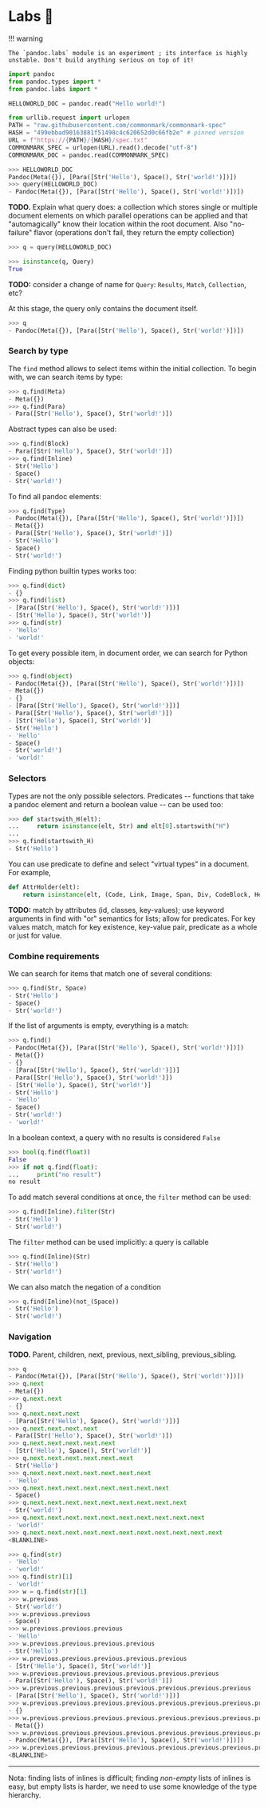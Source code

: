 
Labs 🧪
================================================================================

!!! warning

    The `pandoc.labs` module is an experiment ; its interface is highly
    unstable. Don't build anything serious on top of it!


``` python
import pandoc
from pandoc.types import *
from pandoc.labs import *
```


``` python
HELLOWORLD_DOC = pandoc.read("Hello world!")
```

``` python
from urllib.request import urlopen
PATH = "raw.githubusercontent.com/commonmark/commonmark-spec"
HASH = "499ebbad90163881f51498c4c620652d0c66fb2e" # pinned version
URL = f"https://{PATH}/{HASH}/spec.txt"
COMMONMARK_SPEC = urlopen(URL).read().decode("utf-8")
COMMONMARK_DOC = pandoc.read(COMMONMARK_SPEC)
```

```python
>>> HELLOWORLD_DOC
Pandoc(Meta({}), [Para([Str('Hello'), Space(), Str('world!')])])
>>> query(HELLOWORLD_DOC)
- Pandoc(Meta({}), [Para([Str('Hello'), Space(), Str('world!')])])
```

**TODO.** Explain what query does: a collection which 
stores single or multiple document elements on which parallel operations 
can be applied and that "automagically" know their location within the root 
document. Also "no-failure" flavor (operations don't fail, they return the
empty collection)

```python
>>> q = query(HELLOWORLD_DOC)
```

```python
>>> isinstance(q, Query)
True
```

**TODO:** consider a change of name for `Query`: `Results`, `Match`, `Collection`,
etc?

At this stage, the query only contains the document itself.

```python
>>> q
- Pandoc(Meta({}), [Para([Str('Hello'), Space(), Str('world!')])])
```

### Search by type

The `find` method allows to select items within the initial collection.
To begin with, we can search items by type:


```python
>>> q.find(Meta)
- Meta({})
>>> q.find(Para)
- Para([Str('Hello'), Space(), Str('world!')])
```

Abstract types can also be used:

```python
>>> q.find(Block)
- Para([Str('Hello'), Space(), Str('world!')])
>>> q.find(Inline)
- Str('Hello')
- Space()
- Str('world!')
```

To find all pandoc elements:

```python
>>> q.find(Type)
- Pandoc(Meta({}), [Para([Str('Hello'), Space(), Str('world!')])])
- Meta({})
- Para([Str('Hello'), Space(), Str('world!')])
- Str('Hello')
- Space()
- Str('world!')
```

Finding python builtin types works too:

```python
>>> q.find(dict)
- {}
>>> q.find(list)
- [Para([Str('Hello'), Space(), Str('world!')])]
- [Str('Hello'), Space(), Str('world!')]
>>> q.find(str)
- 'Hello'
- 'world!'
```

To get every possible item, in document order, we can search for Python objects:

```python
>>> q.find(object)
- Pandoc(Meta({}), [Para([Str('Hello'), Space(), Str('world!')])])
- Meta({})
- {}
- [Para([Str('Hello'), Space(), Str('world!')])]
- Para([Str('Hello'), Space(), Str('world!')])
- [Str('Hello'), Space(), Str('world!')]
- Str('Hello')
- 'Hello'
- Space()
- Str('world!')
- 'world!'
```

### Selectors

Types are not the only possible selectors. Predicates -- functions that take
a pandoc element and return a boolean value -- can be used too:

```python
>>> def startswith_H(elt):
...     return isinstance(elt, Str) and elt[0].startswith("H")
... 
>>> q.find(startswith_H)
- Str('Hello')
```

You can use predicate to define and select "virtual types" in a document.
For example,

```python
def AttrHolder(elt):
    return isinstance(elt, (Code, Link, Image, Span, Div, CodeBlock, Header, Table))
```

**TODO:** match by attributes (id, classes, key-values); use keyword arguments 
in find with "or" semantics for lists; allow for predicates. For key values
match, match for key existence, key-value pair, predicate as a whole or just
for value.



### Combine requirements

We can search for items that match one of several conditions:
```python
>>> q.find(Str, Space)
- Str('Hello')
- Space()
- Str('world!')
```

If the list of arguments is empty, everything is a match:
```python
>>> q.find()
- Pandoc(Meta({}), [Para([Str('Hello'), Space(), Str('world!')])])
- Meta({})
- {}
- [Para([Str('Hello'), Space(), Str('world!')])]
- Para([Str('Hello'), Space(), Str('world!')])
- [Str('Hello'), Space(), Str('world!')]
- Str('Hello')
- 'Hello'
- Space()
- Str('world!')
- 'world!'
```
In a boolean context, a query with no results is considered `False`

```python
>>> bool(q.find(float))
False
>>> if not q.find(float):
...     print("no result")
no result
```

To add match several conditions at once, the `filter` method can be used:

```python
>>> q.find(Inline).filter(Str)
- Str('Hello')
- Str('world!')
```
The `filter` method can be used implicitly: a query is callable
```python
>>> q.find(Inline)(Str)
- Str('Hello')
- Str('world!')
```

We can also match the negation of a condition

```python
>>> q.find(Inline)(not_(Space))
- Str('Hello')
- Str('world!')
```


### Navigation


**TODO.** Parent, children, next, previous, next_sibling, previous_sibling.

```python
>>> q
- Pandoc(Meta({}), [Para([Str('Hello'), Space(), Str('world!')])])
>>> q.next
- Meta({})
>>> q.next.next
- {}
>>> q.next.next.next
- [Para([Str('Hello'), Space(), Str('world!')])]
>>> q.next.next.next.next
- Para([Str('Hello'), Space(), Str('world!')])
>>> q.next.next.next.next.next
- [Str('Hello'), Space(), Str('world!')]
>>> q.next.next.next.next.next.next
- Str('Hello')
>>> q.next.next.next.next.next.next.next
- 'Hello'
>>> q.next.next.next.next.next.next.next.next
- Space()
>>> q.next.next.next.next.next.next.next.next.next
- Str('world!')
>>> q.next.next.next.next.next.next.next.next.next.next
- 'world!'
>>> q.next.next.next.next.next.next.next.next.next.next.next
<BLANKLINE>
```

```python
>>> q.find(str)
- 'Hello'
- 'world!'
>>> q.find(str)[1]
- 'world!'
>>> w = q.find(str)[1]
>>> w.previous
- Str('world!')
>>> w.previous.previous
- Space()
>>> w.previous.previous.previous
- 'Hello'
>>> w.previous.previous.previous.previous
- Str('Hello')
>>> w.previous.previous.previous.previous.previous
- [Str('Hello'), Space(), Str('world!')]
>>> w.previous.previous.previous.previous.previous.previous
- Para([Str('Hello'), Space(), Str('world!')])
>>> w.previous.previous.previous.previous.previous.previous.previous
- [Para([Str('Hello'), Space(), Str('world!')])]
>>> w.previous.previous.previous.previous.previous.previous.previous.previous
- {}
>>> w.previous.previous.previous.previous.previous.previous.previous.previous.previous
- Meta({})
>>> w.previous.previous.previous.previous.previous.previous.previous.previous.previous.previous
- Pandoc(Meta({}), [Para([Str('Hello'), Space(), Str('world!')])])
>>> w.previous.previous.previous.previous.previous.previous.previous.previous.previous.previous.previous
<BLANKLINE>
```


--------------------------------------------------------------------------------


Nota: finding lists of inlines is difficult; finding *non-empty* lists of
inlines is easy, but empty lists is harder, we need to use some knowledge
of the type hierarchy.


<!--

``` pycon
#>>> f(HELLOWORLD_DOC, Meta)
#[Meta({})]
#>>> f(HELLOWORLD_DOC, Para)
#[Para([Str('Hello'), Space(), Str('world!')])]
#>>> f(HELLOWORLD_DOC, Str)
#[Str('Hello'), Str('world!')]
#>>> f(HELLOWORLD_DOC, LineBreak)
#[]
```

Types or multiple types can be specified (this is similar to what `isinstance`
does):

``` pycon
#>>> f(HELLOWORLD_DOC, (Str, Space))
#[Str('Hello'), Space(), Str('world!')]
```

Complex conditions based on types and values can be factored out in 
a predicate function, such as `is_http_or_https_link`:

``` python
#def get_url(link):
#    target = link[2] # link: Link(Attr, [Inline], Target)
#    url = target[0] # target: (Text, Text)
#    return url
#
#def is_http_or_https_link(elt):
#    if isinstance(elt, Link):
#        url = get_url(link=elt)
#        return url.startswith("http:") or url.startswith("https:")
#    else:
#        return False
```

``` pycon
#>>> for link in f(COMMONMARK_DOC, is_http_or_https_link):
#...     print(get_url(link))
#http://creativecommons.org/licenses/by-sa/4.0/
#http://daringfireball.net/projects/markdown/syntax
#http://daringfireball.net/projects/markdown/
#http://www.methods.co.nz/asciidoc/
#http://daringfireball.net/projects/markdown/syntax
#http://article.gmane.org/gmane.text.markdown.general/1997
#http://article.gmane.org/gmane.text.markdown.general/2146
#http://article.gmane.org/gmane.text.markdown.general/2554
#https://html.spec.whatwg.org/entities.json
#http://www.aaronsw.com/2002/atx/atx.py
#http://docutils.sourceforge.net/rst.html
#http://daringfireball.net/projects/markdown/syntax#em
#http://www.vfmd.org/vfmd-spec/specification/#procedure-for-identifying-emphasis-tags
#https://html.spec.whatwg.org/multipage/forms.html#e-mail-state-(type=email)
#http://www.w3.org/TR/html5/syntax.html#comments
```


Calling the finder as a method works too:

``` pycon
#>>> HELLOWORLD_DOC.f(Meta)
#[Meta({})]
#>>> HELLOWORLD_DOC.f(Para)
#[Para([Str('Hello'), Space(), Str('world!')])]
#>>> HELLOWORLD_DOC.f(Str)
#[Str('Hello'), Str('world!')]
#>>> HELLOWORLD_DOC.f(LineBreak)
#[]
```

``` pycon
#>>> COMMONMARK_DOC.f(Meta)
#[Meta({'author': MetaInlines([Str('John'), Space(), Str('MacFarlane')]), 'date': MetaInlines([Str('2021-06-19')]), 'license': MetaInlines([Link(('', [], []), [Str('CC-BY-SA'), Space(), Str('4.0')], ('http://creativecommons.org/licenses/by-sa/4.0/', ''))]), 'title': MetaInlines([Str('CommonMark'), Space(), Str('Spec')]), 'version': MetaInlines([Str('0.30')])})]
#>>> COMMONMARK_DOC.f(Meta)[0]
#{'author': MetaInlines([Str('John'), Space(), Str('MacFarlane')]), 'date': MetaInlines([Str('2021-06-19')]), 'license': MetaInlines([Link(('', [], []), [Str('CC-BY-SA'), Space(), Str('4.0')], ('http://creativecommons.org/licenses/by-sa/4.0/', ''))]), 'title': MetaInlines([Str('CommonMark'), Space(), Str('Spec')]), 'version': MetaInlines([Str('0.30')])})
```

-->
